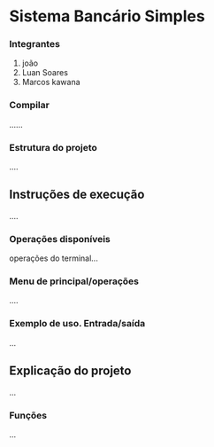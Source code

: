# Sistema Bancário Simples

### Integrantes

1. joão
2. Luan Soares
3. Marcos kawana

### Compilar

......

### Estrutura do projeto
....

## Instruções de execução
....

### Operações disponíveis
operações do terminal...

### Menu de principal/operações
....

### Exemplo de uso. Entrada/saída
...

## Explicação do projeto
...

### Funções
...
